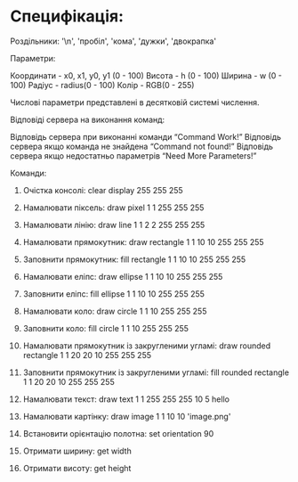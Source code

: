 # Специфікація:

Роздільники:
'\n',
'пробіл',
'кома',
'дужки',
'двокрапка'

Параметри:

Координати - x0, x1, y0, y1 (0 - 100)
Висота - h (0 - 100)
Ширина - w (0 - 100)
Радіус - radius(0 - 100)
Колір - RGB(0 - 255)

Числові параметри представлені в десятковій системі числення.

Відповіді сервера на виконання команд:

Відповідь сервера при виконанні команди “Command Work!”
Відповідь сервера якщо команда не знайдена “Command not found!”
Відповідь сервера якщо недостатньо параметрів “Need More Parameters!”

Команди:

1. Очістка консолі:
clear display 255 255 255

2. Намалювати піксель:
draw pixel 1 1 255 255 255

3. Намалювати лінію:
draw line 1 1 2 2 255 255 255

4. Намалювати прямокутник:
draw rectangle 1 1 10 10 255 255 255

5. Заповнити прямокутник:
fill rectangle 1 1 10 10 255 255 255

6. Намалювати еліпс:
draw ellipse 1 1 10 10 255 255 255

7. Заповнити еліпс: 
fill ellipse 1 1 10 10 255 255 255

8. Намалювати коло:
draw circle 1 1 10 255 255 255

9. Заповнити коло:
fill circle 1 1 10 255 255 255

10. Намалювати прямокутник із закругленими угламі: 
draw rounded rectangle 1 1 20 20 10 255 255 255

11. Заповнити прямокутник із закругленими угламі:
fill rounded rectangle 1 1 20 20 10 255 255 255

12. Намалювати текст:
draw text 1 1 255 255 255 10 5 hello

13. Намалювати картінку:
draw image 1 1 10 10 'image.png'

14. Встановити орієнтацію полотна:
set orientation 90

15. Отримати ширину: 
get width

16. Отримати висоту:
get height
